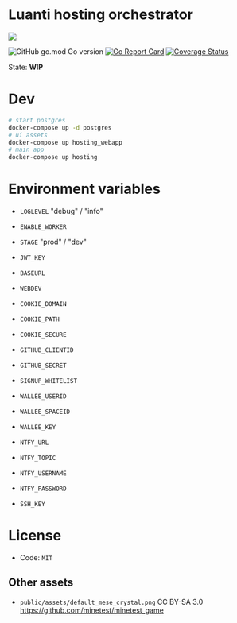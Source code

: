 
# Luanti hosting orchestrator

![](https://github.com/luanti-hosting/mt-hosting-manager/workflows/build/badge.svg)

![GitHub go.mod Go version](https://img.shields.io/github/go-mod/go-version/luanti-hosting/mt-hosting-manager)
[![Go Report Card](https://goreportcard.com/badge/github.com/luanti-hosting/mt-hosting-manager)](https://goreportcard.com/report/github.com/luanti-hosting/mt-hosting-manager)
[![Coverage Status](https://coveralls.io/repos/github/luanti-hosting/mt-hosting-manager/badge.svg)](https://coveralls.io/github/luanti-hosting/mt-hosting-manager)


State: **WIP**

# Dev

```sh
# start postgres
docker-compose up -d postgres
# ui assets
docker-compose up hosting_webapp
# main app
docker-compose up hosting
```

# Environment variables

* `LOGLEVEL` "debug" / "info"
* `ENABLE_WORKER`
* `STAGE` "prod" / "dev"

* `JWT_KEY`
* `BASEURL`
* `WEBDEV`
* `COOKIE_DOMAIN`
* `COOKIE_PATH`
* `COOKIE_SECURE`

* `GITHUB_CLIENTID`
* `GITHUB_SECRET`

* `SIGNUP_WHITELIST`

* `WALLEE_USERID`
* `WALLEE_SPACEID`
* `WALLEE_KEY`

* `NTFY_URL`
* `NTFY_TOPIC`
* `NTFY_USERNAME`
* `NTFY_PASSWORD`

* `SSH_KEY`

# License

* Code: `MIT`

## Other assets

* `public/assets/default_mese_crystal.png` CC BY-SA 3.0 https://github.com/minetest/minetest_game
